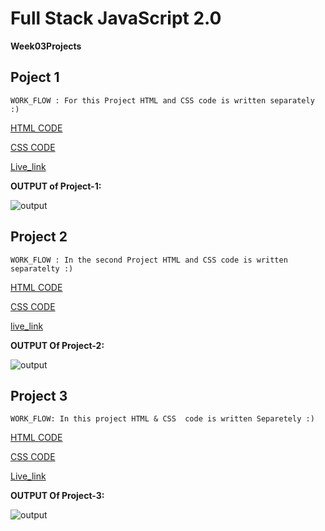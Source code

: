 # Full Stack JavaScript 2.0

**Week03Projects**

## Poject 1 ##

`WORK_FLOW : For this Project HTML and CSS code is written separately :)`



[HTML CODE](./Project_1/sec3prjoject(prj1).html)


[CSS CODE](./Project_1/sec3project(prj1).css)

[Live_link](https://astonishing-phoenix-f1595d.netlify.app)


**OUTPUT of Project-1:**

![output](https://github.com/Abhinandan411/FSJS-2.0/assets/131553633/abc4821e-a7ca-488a-9e59-9dd4557ce554)

## Project 2 ##

`WORK_FLOW : In the second Project HTML and CSS code is written separatelty :)`

[HTML CODE](./Project_2/index.html)

[CSS CODE](./Project_2/week03_prj2.css)

[live_link](https://remarkable-cassata-4a30c8.netlify.app)

**OUTPUT Of Project-2:**

![output](https://github.com/Abhinandan411/FSJS-2.0/assets/131553633/41e01880-2438-4967-a470-4465fe49ccd7)


## Project 3 ##

`WORK_FLOW: In this project HTML & CSS  code is written Separetely :)`

[HTML CODE](./Project_3/index.html)

[CSS CODE](./Project_3/style.css)

[Live_link](https://comfy-tiramisu-f5efd4.netlify.app)

**OUTPUT Of Project-3:**

![output](https://github.com/Abhinandan411/FSJS-2.0/assets/131553633/71f8f2f3-5d9c-45a6-8ca6-d0cc4bfe256b)
